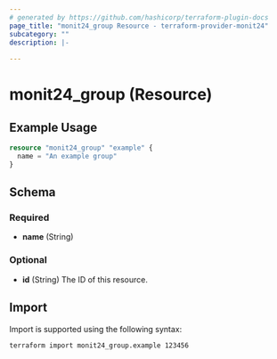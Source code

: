 ```yaml
---
# generated by https://github.com/hashicorp/terraform-plugin-docs
page_title: "monit24_group Resource - terraform-provider-monit24"
subcategory: ""
description: |-
  
---
```


# monit24_group (Resource)



## Example Usage

```terraform
resource "monit24_group" "example" {
  name = "An example group"
}
```

<!-- schema generated by tfplugindocs -->
## Schema

### Required

- **name** (String)

### Optional

- **id** (String) The ID of this resource.

## Import

Import is supported using the following syntax:

```shell
terraform import monit24_group.example 123456
```
